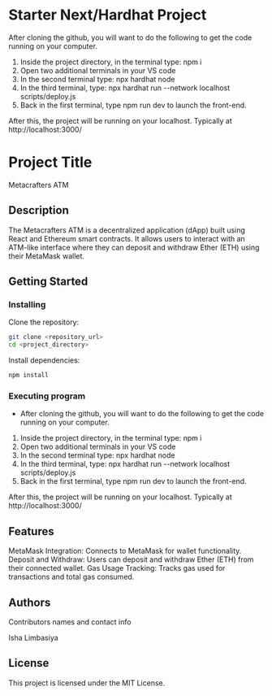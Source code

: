 # Starter Next/Hardhat Project

After cloning the github, you will want to do the following to get the code running on your computer.

1. Inside the project directory, in the terminal type: npm i
2. Open two additional terminals in your VS code
3. In the second terminal type: npx hardhat node
4. In the third terminal, type: npx hardhat run --network localhost scripts/deploy.js
5. Back in the first terminal, type npm run dev to launch the front-end.

After this, the project will be running on your localhost. 
Typically at http://localhost:3000/

# Project Title

Metacrafters ATM

## Description

The Metacrafters ATM is a decentralized application (dApp) built using React and Ethereum smart contracts. It allows users to interact with an ATM-like interface where they can deposit and withdraw Ether (ETH) using their MetaMask wallet.

## Getting Started

### Installing

Clone the repository:

```bash
git clone <repository_url>
cd <project_directory>
```

Install dependencies:

```bash
npm install
```

### Executing program

* After cloning the github, you will want to do the following to get the code running on your computer.

1. Inside the project directory, in the terminal type: npm i
2. Open two additional terminals in your VS code
3. In the second terminal type: npx hardhat node
4. In the third terminal, type: npx hardhat run --network localhost scripts/deploy.js
5. Back in the first terminal, type npm run dev to launch the front-end.

After this, the project will be running on your localhost. 
Typically at http://localhost:3000/

## Features
MetaMask Integration: Connects to MetaMask for wallet functionality.
Deposit and Withdraw: Users can deposit and withdraw Ether (ETH) from their connected wallet.
Gas Usage Tracking: Tracks gas used for transactions and total gas consumed.

## Authors

Contributors names and contact info

Isha Limbasiya  

## License

This project is licensed under the MIT License.